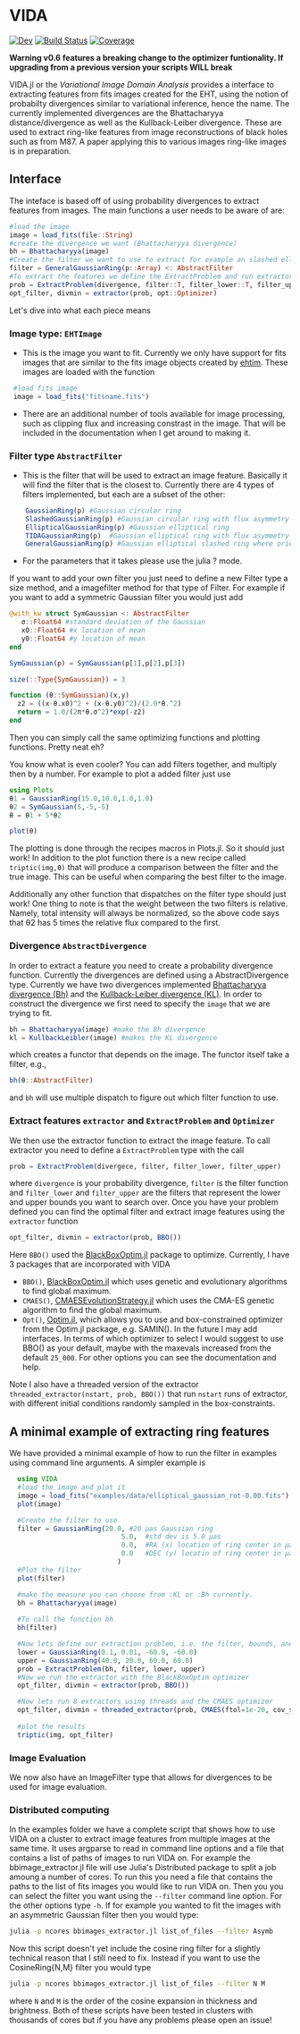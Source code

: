 # VIDA

[![Dev](https://img.shields.io/badge/docs-dev-blue.svg)](https://ptiede.github.io/VIDA.jl/dev)
[![Build Status](https://github.com/ptiede/VIDA.jl/workflows/CI/badge.svg)](https://github.com/ptiede/VIDA.jl/actions)
[![Coverage](https://codecov.io/gh/ptiede/VIDA.jl/branch/master/graph/badge.svg)](https://codecov.io/gh/ptiede/VIDA.jl)


**Warning v0.6 features a breaking change to the optimizer funtionality. If upgrading from a previous version your scripts WILL break**

VIDA.jl or the *Variational Image Domain Analysis* provides a interface to extracting features from fits images created for the EHT, using the notion of probabilty divergences similar to variational inference, hence the name. The currently implemented divergences are the Bhattacharyya distance/divergence as well as the Kullback-Leiber divergence. These are used to extract ring-like features from image reconstructions of black holes such as from M87. A paper applying this to various images ring-like images is in preparation.

## Interface
The inteface is based off of using probability divergences to extract features from images. The main functions a user needs to be aware of are:

``` julia
#load the image
image = load_fits(file::String)
#create the divergence we want (Bhattacharyya divergence)
bh = Bhattacharyya(image)
#Create the filter we want to use to extract for example an slashed elliptical Gaussian
filter = GeneralGaussianRing(p::Array) <: AbstractFilter
#To extract the features we define the ExtractProblem and run extractor
prob = ExtractProblem(divergence, filter::T, filter_lower::T, filter_upper::T) where {T<:AbstractFilter}
opt_filter, divmin = extractor(prob, opt::Optimizer)
```
Let's dive into what each piece means

### Image type: `EHTImage`
 - This is the image you want to fit. Currently we only have support for fits images that are similar to the fits image objects created by [ehtim](https://github.com/achael/eht-imaging). These images are loaded with the function
 ```julia
  #load fits image
  image = load_fits("fitsname.fits")
```
 - There are an additional number of tools available for image processing, such as clipping flux and increasing constrast in the image. That will be included in the documentation when I get around to making it.

### Filter type `AbstractFilter`
 - This is the filter that will be used to extract an image feature. Basically it will find the filter that is the closest to. Currently there are 4 types of filters implemented, but each are a subset of the other:
```julia
    GaussianRing(p) #Gaussian circular ring
    SlashedGaussianRing(p) #Gaussian circular ring with flux asymmetry
    EllipticalGaussianRing(p) #Gaussian elliptical ring
    TIDAGaussianRing(p)  #Gaussian elliptical ring with flux asymmetry where the orientations relative to each other are fixed
    GeneralGaussianRing(p) #Gaussian elliptical slashed ring where orientation of the slash and asymmetry are independent.
```
 - For the parameters that it takes please use the julia ? mode.

 If you want to add your own filter you just need to define a new Filter type a size method, and a imagefilter method for that type of Filter. For example if you want to add a symmetric Gaussian filter you would just add
 ```julia
@with_kw struct SymGaussian <: AbstractFilter
    σ::Float64 #standard deviation of the Gaussian
    x0::Float64 #x location of mean
    y0::Float64 #y location of mean
end

SymGaussian(p) = SymGaussian(p[1],p[2],p[3])

size(::Type{SymGaussian}) = 3

function (θ::SymGaussian)(x,y)
   z2 = ((x-θ.x0)^2 + (x-θ.y0)^2)/(2.0*θ.^2)
   return = 1.0/(2π*θ.σ^2)*exp(-z2)
end
 ```
Then you can simply call the same optimizing functions and plotting functions. Pretty neat eh?

You know what is even cooler? You can add filters together, and multiply then by a number. For example to plot a added filter just use
```julia
using Plots
θ1 = GaussianRing(15.0,10.0,1.0,1.0)
θ2 = SymGaussian(5,-5,-5)
θ = θ1 + 5*θ2

plot(θ)
```
The plotting is done through the recipes macros in Plots.jl. So it should 
just work! In addition to the plot function there is a new recipe called
`triptic(img,θ)` that will produce a comparison between the filter and
the true image. This can be useful when comparing the best filter to the 
image.


Additionally any other function that dispatches on the filter type should just work! One thing to note is that the weight between the two filters is relative. Namely, total intensity will always be normalized, so the above code says that θ2 has 5 times the relative flux compared to the first.


### Divergence `AbstractDivergence`
In order to extract a feature you need to create a probability divergence function. Currently the divergences are defined using a AbstractDivergence type. Currently we have two divergences implemented [Bhattacharyya divergence (Bh)](https://en.wikipedia.org/wiki/Bhattacharyya_distance) and the [Kullback-Leiber divergence (KL)](https://en.wikipedia.org/wiki/Kullback%E2%80%93Leibler_divergence). In order to construct the divergence we first need to specify the `image` that we are trying to fit. 
```julia
bh = Bhattacharyya(image) #make the Bh divergence
kl = KullbackLeibler(image) #makes the KL divergence
```
which creates a functor that depends on the image. The functor itself take a filter, e.g.,
```julia
bh(θ::AbstractFilter)
```
and `bh` will use multiple dispatch to figure out which filter function to use.


### Extract features `extractor` and `ExtractProblem` and `Optimizer`
We then use the extractor function to extract the image feature. To call extractor you need to define a `ExtractProblem` type with the call
```julia
prob = ExtractProblem(divergece, filter, filter_lower, filter_upper)
```
where `divergence` is your probability divergence, `filter` is the filter function and `filter_lower` and `filter_upper` are the filters that represent the
lower and upper bounds you want to search over. Once you have your problem defined you can find the optimal filter and extract image features using the `extractor`
function
```julia
opt_filter, divmin = extractor(prob, BBO())
```
Here `BBO()` used the [BlackBoxOptim.jl](https://github.com/robertfeldt/BlackBoxOptim.jl) package to optimize. Currently, I have 3 packages that are incorporated with VIDA
 - `BBO()`, [BlackBoxOptim.jl](https://github.com/robertfeldt/BlackBoxOptim.jl) which uses genetic and evolutionary algorithms to find global maximum.
 - `CMAES()`, [CMAESEvolutionStrategy.jl](https://github.com/jbrea/CMAEvolutionStrategy.jl) which uses the CMA-ES genetic algorithm to find the global maximum.
 - `Opt()`,  [Optim.jl](https://github.com/JuliaNLSolvers/Optim.jl), which allows you to use and box-constrained optimizer from the Optim.jl package, e.g. SAMIN().
In the future I may add interfaces. In terms of which optimizer to select I would suggest to use BBO() as your default, maybe with the maxevals increased from the default `25_000`. For other options you can see the documentation and help.

Note I also have a threaded version of the extractor `threaded_extractor(nstart, prob, BBO())` that run `nstart` runs of extractor, with different initial conditions randomly sampled in the box-constraints.







## A minimal example of extracting ring features
We have provided a minimal example of how to run the filter in examples using command line arguments.
A simpler example is
```julia
  using VIDA
  #load the image and plot it
  image = load_fits("examples/data/elliptical_gaussian_rot-0.00.fits")
  plot(image)

  #Create the filter to use
  filter = GaussianRing(20.0, #20 μas Gaussian ring
                            5.0,  #std dev is 5.0 μas
                            0.0,  #RA (x) location of ring center in μas
                            0.0   #DEC (y) locatin of ring center in μas
                           )
  #Plot the filter
  plot(filter)

  #make the measure you can choose from :KL or :Bh currently.
  bh = Bhattacharyya(image)
  
  #To call the function bh
  bh(filter)

  #Now lets define our extraction problem, i.e. the filter, bounds, and divergence
  lower = GaussianRing(0.1, 0.01, -60.0, -60.0)
  upper = GaussianRing(40.0, 20.0, 60.0, 60.0)
  prob = ExtractProblem(bh, filter, lower, upper)
  #Now we run the extractor with the BlackBoxOptim optimizer
  opt_filter, divmin = extractor(prob, BBO())

  #Now lets run 8 extractors using threads and the CMAES optimizer
  opt_filter, divmin = threaded_extractor(prob, CMAES(ftol=1e-20, cov_scale=10))
  
  #plot the results
  triptic(img, opt_filter)
```

### Image Evaluation
We now also have an ImageFilter type that allows for divergences to be used for image evaluation.

### Distributed computing
In the examples folder we have a complete script that shows how to use VIDA on a cluster to extract image features from multiple images at the same time. It uses argparse to read in command line options and a file that contains a list of paths of images to run VIDA on. For example the bbimage_extractor.jl file will use Julia's Distributed package to split a job amoung a number of cores. To run this you need a file that contains the paths to the list of fits images you would like to run VIDA on. Then you you can select the filter you want using the `--filter` command line option. For the other options type `-h`. If for example you wanted to fit the images with an asymmetric Gaussian filter then you would type:
```bash
julia -p ncores bbimages_extractor.jl list_of_files --filter Asymb
```

Now this script doesn't yet include the cosine ring filter for a slightly technical reason that I still need to fix. Instead if you want to use the CosineRing{N,M} filter you would type

```bash
julia -p ncores bbimages_extractor.jl list_of_files --filter N M
```
where `N` and `M` is the order of the cosine expansion in thickness and brightness. Both of these scripts have been tested in clusters with thousands of cores but if you have any problems please open an issue!
